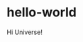 # hello-world

Hi Universe!

<!---
ananyaanu928/ananyaanu928 is a ✨ special ✨ repository because its `README.md` (this file) appears on your GitHub profile.
You can click the Preview link to take a look at your changes.
--->

